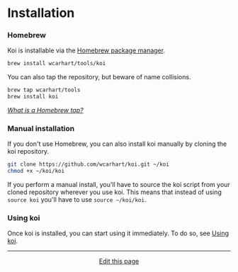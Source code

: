 # Installation

### Homebrew
Koi is installable via the [Homebrew package manager](https://brew.sh).
```bash
brew install wcarhart/tools/koi
```

You can also tap the repository, but beware of name collisions.
```bash
brew tap wcarhart/tools
brew install koi
```
*[What is a Homebrew tap?](https://stackoverflow.com/questions/34408147/what-does-brew-tap-mean)*

### Manual installation
If you don't use Homebrew, you can also install koi manually by cloning the koi repository.
```bash
git clone https://github.com/wcarhart/koi.git ~/koi
chmod +x ~/koi/koi
```

If you perform a manual install, you'll have to source the koi script from your cloned repository wherever you use koi. This means that instead of using `source koi` you'll have to use `source ~/koi/koi`.

### Using koi
Once koi is installed, you can start using it immediately. To do so, see [Using koi](/using_koi).

<hr>
<div style="text-align:center">
	<a class="edit-link" href="https://github.com/wcarhart/wcarhart.github.io/docs/installation.md" target="_blank"><i class="fas fa-edit"></i> Edit this page</a>
</div>